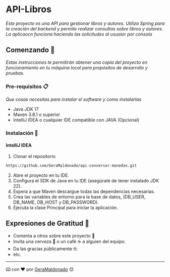 # API-Libros

_Este proyecto es una API para gestionar libros y autores. Utiliza Spring para la creación del backend y permite realizar consultas sobre libros y autores.
La aplicaocn funciona haciendo las solicitudes al usuaior por consola_

## Comenzando 🚀

_Estas instrucciones te permitirán obtener una copia del proyecto en funcionamiento en tu máquina local para propósitos de desarrollo y pruebas._

### Pre-requisitos 📋

_Que cosas necesitas para instalar el software y como instalarlas_

- Java JDK 17
- Maven 3.8.1 o superior
- IntelliJ IDEA o cualquier IDE compatible con JAVA (Opcional)

### Instalación 🔧

#### IntelliJ IDEA
1. Clonar el repositorio
  ```sh
  https://github.com/GeraMaldonado/api-conversor-monedas.git
  ```
2. Abre el proyecto en tu IDE.
3. Configura el SDK de Java en tu IDE (asegúrate de tener instalado JDK 22).
4. Espera a que Maven descargue todas las dependencias necesarias.
5. Crea las variables de entorno para la base de datos, (DB_USER, DB_NAME, DB_HOST y DB_PASSWORD).
6. Ejecuta la clase Principal para iniciar la aplicación.


## Expresiones de Gratitud 🎁

* Comenta a otros sobre este proyecto 📢
* Invita una cerveza 🍺 o un café ☕ a alguien del equipo. 
* Da las gracias públicamente 🤓.
* etc.



---
⌨️ con ❤️ por [GeraMaldonado](https://github.com/GeraMaldonado) 😊
